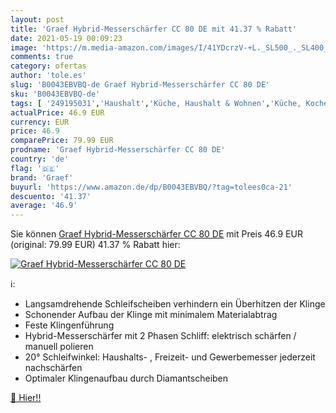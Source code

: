 ```yaml
---
layout: post
title: 'Graef Hybrid-Messerschärfer CC 80 DE mit 41.37 % Rabatt'
date: 2021-05-19 00:09:23
image: 'https://m.media-amazon.com/images/I/41YDcrzV-+L._SL500_._SL400_.jpg'
comments: true
category: ofertas
author: 'tole.es'
slug: 'B0043EBVBQ-de Graef Hybrid-Messerschärfer CC 80 DE'
sku: 'B0043EBVBQ-de'
tags: [ '249195031','Haushalt','Küche, Haushalt & Wohnen','Küche, Kochen & Backen','Küchengeräte','Küchenhelfer & Kochzubehör','Manuelle Messerschärfer','Messerschärfer','Produkte','graef', ]
actualPrice: 46.9 EUR
currency: EUR
price: 46.9
comparePrice: 79.99 EUR
prodname: 'Graef Hybrid-Messerschärfer CC 80 DE'
country: 'de'
flag: '🇩🇪'
brand: 'Graef'
buyurl: 'https://www.amazon.de/dp/B0043EBVBQ/?tag=tolees0ca-21'
descuento: '41.37'
average: '46.9'
---
```


Sie können [Graef Hybrid-Messerschärfer CC 80 DE](https://www.amazon.de/dp/B0043EBVBQ/?tag=tolees0ca-21) mit Preis 46.9 EUR (original: 79.99 EUR) 41.37 % Rabatt hier:

[![Graef Hybrid-Messerschärfer CC 80 DE](https://m.media-amazon.com/images/I/41YDcrzV-+L._SL500_._SL400_.jpg)](https://www.amazon.de/dp/B0043EBVBQ/?tag=tolees0ca-21)

ℹ️:

- Langsamdrehende Schleifscheiben verhindern ein Überhitzen der Klinge
- Schonender Aufbau der Klinge mit minimalem Materialabtrag
- Feste Klingenführung
- Hybrid-Messerschärfer mit 2 Phasen Schliff: elektrisch schärfen / manuell polieren
- 20° Schleifwinkel: Haushalts- , Freizeit- und Gewerbemesser jederzeit nachschärfen
- Optimaler Klingenaufbau durch Diamantscheiben

[🛒 Hier!!](https://www.amazon.de/dp/B0043EBVBQ/?tag=tolees0ca-21)

